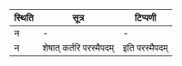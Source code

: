 | स्थिति | सूत्र | टिप्पणी |
| ----- | ------- | ------ |
| न | - | - |
| न | शेषात् कर्तरि परस्मैपदम् | इति परस्मैपदम् |
